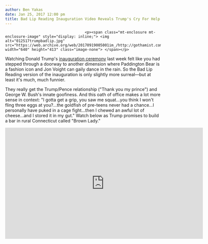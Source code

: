 ```yaml
---
author: Ben Yakas
date: Jan 25, 2017 12:00 pm
title: Bad Lip Reading Inauguration Video Reveals Trump's Cry For Help
---
```


	
										<p><span class="mt-enclosure mt-enclosure-image" style="display: inline;"> <img alt="012517trumpbadlip.jpg" src="https://web.archive.org/web/20170919005001im_/http://gothamist.com/attachments/byakas/012517trumpbadlip.jpg" width="640" height="413" class="image-none"> </span></p>

<p>Watching Donald Trump&apos;s <a href="https://web.archive.org/web/20170919005001/http://dcist.com/2017/01/donald_trump_inauguration_live.php#photo-1">inauguration ceremony</a> last week felt like you had stepped through a doorway to another dimension where Paddington Bear is a fashion icon and Jon Voight can gaily dance in the rain. So the Bad Lip Reading version of the inauguration is only slightly more surreal&#x2014;but at least it&apos;s much, much funnier. </p>

<p>They really get the Trump/Pence relationship (&quot;Thank you my prince&quot;) and George W. Bush&apos;s innate goofiness. And this oath of office makes a lot more sense in context: &quot;I gotta get a grip, you saw me squat...you think I won&apos;t fling three eggs at you?...the goldfish of pre-teens never had a chance...I personally have puked in a cage fight...then I chewed an awful lot of cheese...and I stored it in my gut.&quot; Watch below as Trump promises to build a bar in rural Connecticut called &quot;Brown Lady.&quot;</p>

<p><iframe width="640" height="360" src="https://web.archive.org/web/20170919005001if_/https://www.youtube.com/embed/gneBUA39mnI" frameborder="0" allowfullscreen></iframe></p>					
										
									
				